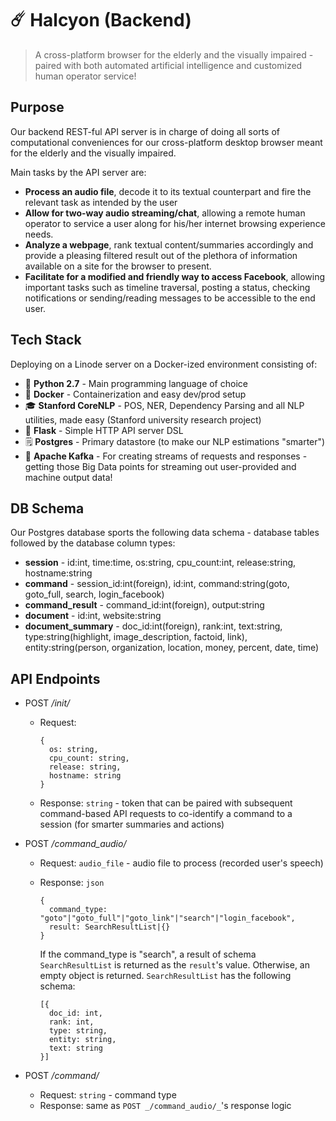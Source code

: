 # ☄️ Halcyon (Backend)

> A cross-platform browser for the elderly and the visually impaired - paired with both automated artificial intelligence and customized human operator service!


## Purpose
Our backend REST-ful API server is in charge of doing all sorts of computational conveniences for our cross-platform desktop browser meant for the elderly and the visually impaired.

Main tasks by the API server are:
* **Process an audio file**, decode it to its textual counterpart and fire the relevant task as intended by the user
* **Allow for two-way audio streaming/chat**, allowing a remote human operator to service a user along for his/her internet browsing experience needs.
* **Analyze a webpage**, rank textual content/summaries accordingly and provide a pleasing filtered result out of the plethora of information available on a site for the browser to present.
* **Facilitate for a modified and friendly way to access Facebook**, allowing important tasks such as timeline traversal, posting a status, checking notifications or sending/reading messages to be accessible to the end user.

## Tech Stack
Deploying on a Linode server on a Docker-ized environment consisting of:
* 🐍 **Python 2.7** - Main programming language of choice
* 🐋 **Docker** - Containerization and easy dev/prod setup
* 🎓 **Stanford CoreNLP** - POS, NER, Dependency Parsing and all NLP utilities, made easy (Stanford university research project)
* 🔬 **Flask** - Simple HTTP API server DSL
* 🗒️ **Postgres** - Primary datastore (to make our NLP estimations "smarter")
* 🐛 **Apache Kafka** - For creating streams of requests and responses - getting those Big Data points for streaming out user-provided and machine output data!

## DB Schema
Our Postgres database sports the following data schema - database tables followed by the database column types:
* **session** - id:int, time:time, os:string, cpu_count:int, release:string, hostname:string
* **command** - session_id:int(foreign), id:int, command:string(goto, goto_full, search, login_facebook)
* **command_result** - command_id:int(foreign), output:string
* **document** - id:int, website:string
* **document_summary** - doc_id:int(foreign), rank:int, text:string, type:string(highlight, image_description, factoid, link), entity:string(person, organization, location, money, percent, date, time)

## API Endpoints
* POST _/init/_ 
  * Request:
    
    ```
    {
      os: string,
      cpu_count: string,
      release: string,
      hostname: string
    }
    ```
  
  * Response: `string` - token that can be paired with subsequent command-based API requests to co-identify a command to a session (for smarter summaries and actions)
 
* POST _/command_audio/_
  * Request: `audio_file` - audio file to process (recorded user's speech) 
  * Response: `json` 
  
    ```
    {
      command_type: "goto"|"goto_full"|"goto_link"|"search"|"login_facebook",
      result: SearchResultList|{}
    }
    ```
    
    If the command_type is "search", a result of schema `SearchResultList` is returned as the `result`'s value. Otherwise, an empty object is returned. `SearchResultList` has the following schema:
    
    ```
    [{
      doc_id: int,
      rank: int,
      type: string,
      entity: string,
      text: string
    }]
    ```

* POST _/command/_
  * Request: `string` - command type
  * Response: same as `POST _/command_audio/_`'s response logic
